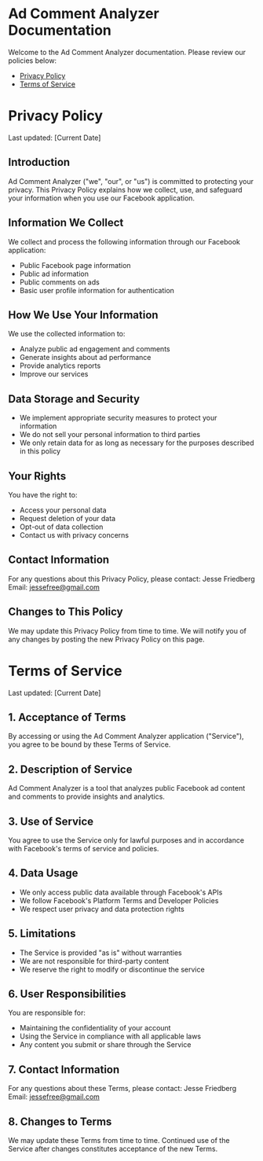 # Ad Comment Analyzer Documentation

Welcome to the Ad Comment Analyzer documentation. Please review our policies below:

- [Privacy Policy](#privacy-policy)
- [Terms of Service](#terms-of-service)

# Privacy Policy

Last updated: [Current Date]

## Introduction
Ad Comment Analyzer ("we", "our", or "us") is committed to protecting your privacy. This Privacy Policy explains how we collect, use, and safeguard your information when you use our Facebook application.

## Information We Collect
We collect and process the following information through our Facebook application:
- Public Facebook page information
- Public ad information
- Public comments on ads
- Basic user profile information for authentication

## How We Use Your Information
We use the collected information to:
- Analyze public ad engagement and comments
- Generate insights about ad performance
- Provide analytics reports
- Improve our services

## Data Storage and Security
- We implement appropriate security measures to protect your information
- We do not sell your personal information to third parties
- We only retain data for as long as necessary for the purposes described in this policy

## Your Rights
You have the right to:
- Access your personal data
- Request deletion of your data
- Opt-out of data collection
- Contact us with privacy concerns

## Contact Information
For any questions about this Privacy Policy, please contact:
Jesse Friedberg
Email: jessefree@gmail.com

## Changes to This Policy
We may update this Privacy Policy from time to time. We will notify you of any changes by posting the new Privacy Policy on this page.

# Terms of Service

Last updated: [Current Date]

## 1. Acceptance of Terms
By accessing or using the Ad Comment Analyzer application ("Service"), you agree to be bound by these Terms of Service.

## 2. Description of Service
Ad Comment Analyzer is a tool that analyzes public Facebook ad content and comments to provide insights and analytics.

## 3. Use of Service
You agree to use the Service only for lawful purposes and in accordance with Facebook's terms of service and policies.

## 4. Data Usage
- We only access public data available through Facebook's APIs
- We follow Facebook's Platform Terms and Developer Policies
- We respect user privacy and data protection rights

## 5. Limitations
- The Service is provided "as is" without warranties
- We are not responsible for third-party content
- We reserve the right to modify or discontinue the service

## 6. User Responsibilities
You are responsible for:
- Maintaining the confidentiality of your account
- Using the Service in compliance with all applicable laws
- Any content you submit or share through the Service

## 7. Contact Information
For any questions about these Terms, please contact:
Jesse Friedberg
Email: jessefree@gmail.com

## 8. Changes to Terms
We may update these Terms from time to time. Continued use of the Service after changes constitutes acceptance of the new Terms.
